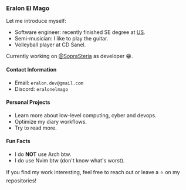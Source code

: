 ### Eralon El Mago

Let me introduce myself:

- Software engineer: recently finished SE degree at [US](https://www.us.es/).
- Semi-musician: I like to play the guitar.
- Volleyball player at CD Sanel.

Currently working on [@SopraSteria](https://www.soprasteria.es/) as developer 😁.

#### Contact Information

- Email: `eralon.dev@gmail.com`
- Discord: `eralonelmago`
  
#### Personal Projects

- Learn more about low-level computing, cyber and devops.
- Optimize my diary workflows.
- Try to read more.

#### Fun Facts

- I do **NOT** use Arch btw.
- I do use Nvim btw (don't know what's worst).

If you find my work interesting, feel free to reach out or leave a ⭐ on my repositories!
